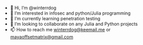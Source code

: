 - 👋 Hi, I’m @winterrdog
- 👀 I’m interested in infosec and python/Julia programming
- 🌱 I’m currently learning penetration testing
- 💞️ I’m looking to collaborate on any Julia and Python projects
- 📫 How to reach me winterrdog@keemail.me or mayaoffsetmatrix@gmail.com

<!---
winterrdog/winterrdog is a ✨ special ✨ repository because its `README.md` (this file) appears on your GitHub profile.
You can click the Preview link to take a look at your changes.
--->
